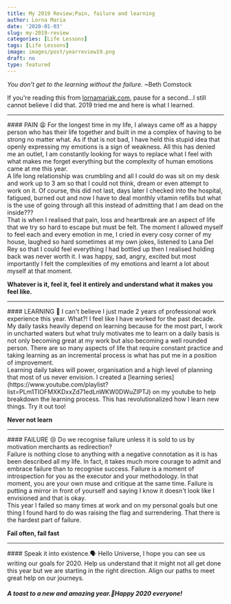 ```yaml
---
title: My 2019 Review;Pain, failure and learning
author: Lorna Maria 
date: '2020-01-03'
slug: my-2019-review
categories: [Life Lessons]
tags: [Life Lessons]
image: images/post/yearreview19.png
draft: no
type: featured
---
```

*You don’t get to the learning without the failure.* ~Beth Comstock<br>

If you're reading this from [lornamariak.com](https://www.lornamariak.com/), pause for a second...I still cannot believe I did that. 2019 tried me and here is what I learned.
<hr>
#### PAIN 😩
For the longest time in my life, I always came off as a happy person who has their life together and built in me a complex of having to be strong no matter what. As if that is not bad, I have held this stupid idea that openly expressing my emotions is a sign of weakness. All this has denied me an outlet, I am constantly looking for ways to replace what I feel with what makes me forget everything but the complexity of human emotions came at me this year.<br>
A life long relationship was crumbling and all I could do was sit on my desk and work up to 3 am so that I could not think, dream or even attempt to work on it. Of course, this did not last, days later I checked into the hospital, fatigued, burned out and now I have to deal monthly vitamin refills but what is the use of going through all this instead of admitting that I am dead on the inside???<br>
That is when I realised that pain, loss and heartbreak are an aspect of life that we try so hard to escape but must be felt. The moment I allowed myself to feel each and every emotion in me, I cried in every cosy corner of my house, laughed so hard sometimes at my own jokes, listened to Lana Del Rey so that I could feel everything I had bottled up then I realised holding back was never worth it.
I was happy, sad, angry, excited but most importantly I felt the complexities of my emotions and learnt a lot about myself at that moment.

**Whatever is it, feel it, feel it entirely and understand what it makes you feel like.**
<hr>
#### LEARNING 📝
I can't believe I just made 2 years of professional work experience this year. What?! I feel like I have worked for the past decade.<br>
My daily tasks heavily depend on learning because for the most part, I work in uncharted waters but what truly motivates me to learn on a daily basis is not only becoming great at my work but also becoming a well rounded person. There are so many aspects of life that require constant practice and taking learning as an incremental process is what has put me in a position of improvement.<br>
Learning daily takes will power, organisation and a high level of planning that most of us never envision. I created a [learning series](https://www.youtube.com/playlist?list=PLm1TIOFMXKDxxZd71edLnWKW0DWuZlPTJ) on my youtube to help breakdown the learning process. This has revolutionalized how I learn new things. Try it out too!

**Never not learn**

<hr>
#### FAILURE 😢
Do we recognise failure unless it is sold to us by motivation merchants as redirection?<br>
Failure is nothing close to anything with a negative connotation as it is has been described all my life. In fact, it takes much more courage to admit and embrace failure than to recognise success. Failure is a moment of introspection for you as the executor and your methodology. In that moment, you are your own muse and critique at the same time. Failure is putting a mirror in front of yourself and saying I know it doesn't look like I envisioned and that is okay.<br>
This year I failed so many times at work and on my personal goals but one thing I found hard to do was raising the flag and surrendering. That there is the hardest part of failure.

**Fail often, fail fast**

<hr>
#### Speak it into existence.🗣
Hello Universe, I hope you can see us writing our goals for 2020. Help us understand that it might not all get done this year but we are starting in the right direction. Align our paths to meet great help on our journeys.

##### A toast to a new and amazing year.🥂Happy 2020 everyone!